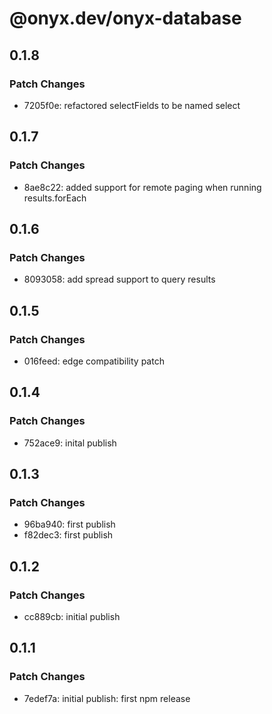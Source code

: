 # @onyx.dev/onyx-database

## 0.1.8

### Patch Changes

- 7205f0e: refactored selectFields to be named select

## 0.1.7

### Patch Changes

- 8ae8c22: added support for remote paging when running results.forEach

## 0.1.6

### Patch Changes

- 8093058: add spread support to query results

## 0.1.5

### Patch Changes

- 016feed: edge compatibility patch

## 0.1.4

### Patch Changes

- 752ace9: inital publish

## 0.1.3

### Patch Changes

- 96ba940: first publish
- f82dec3: first publish

## 0.1.2

### Patch Changes

- cc889cb: initial publish

## 0.1.1

### Patch Changes

- 7edef7a: initial publish: first npm release
